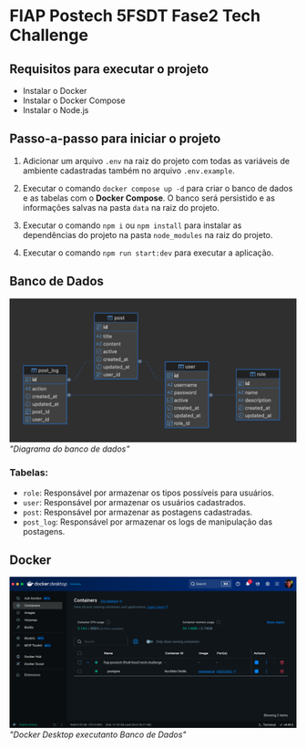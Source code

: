 # FIAP Postech 5FSDT Fase2 Tech Challenge

## Requisitos para executar o projeto

- Instalar o Docker
- Instalar o Docker Compose
- Instalar o Node.js

## Passo-a-passo para iniciar o projeto

1. Adicionar um arquivo `.env` na raiz do projeto com todas as variáveis de ambiente cadastradas também no arquivo `.env.example`.

2. Executar o comando `docker compose up -d` para criar o banco de dados e as tabelas com o **Docker Compose**. O banco será persistido e as informações salvas na pasta `data` na raiz do projeto.

3. Executar o comando `npm i` ou `npm install` para instalar as dependências do projeto na pasta `node_modules` na raiz do projeto.

4. Executar o comando `npm run start:dev` para executar a aplicação.

## Banco de Dados

![Diagrama do banco de dados!](/assets/images/db-diagram.png 'Diagrama do banco de dados') _"Diagrama do banco de dados"_

### Tabelas:

- `role`: Responsável por armazenar os tipos possíveis para usuários.
- `user`: Responsável por armazenar os usuários cadastrados.
- `post`: Responsável por armazenar as postagens cadastradas.
- `post_log`: Responsável por armazenar os logs de manipulação das postagens.

## Docker

![Docker Desktop executanto Banco de Dados!](/assets/images/docker-desktop.png 'Docker Desktop executanto Banco de Dados') _"Docker Desktop executanto Banco de Dados"_

